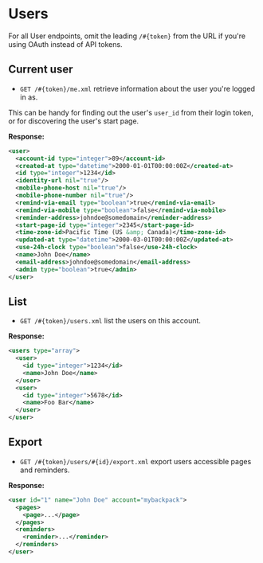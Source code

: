 Users
=====

For all User endpoints, omit the leading `/#{token}` from the URL if you're using OAuth instead of API tokens.

Current user
------------

* `GET /#{token}/me.xml` retrieve information about the user you're logged in as.

This can be handy for finding out the user's `user_id` from their login token, or for discovering the user's start page.

**Response:**

``` xml
<user>
  <account-id type="integer">89</account-id>
  <created-at type="datetime">2000-01-01T00:00:00Z</created-at>
  <id type="integer">1234</id>
  <identity-url nil="true"/>
  <mobile-phone-host nil="true"/>
  <mobile-phone-number nil="true"/>
  <remind-via-email type="boolean">true</remind-via-email>
  <remind-via-mobile type="boolean">false</remind-via-mobile>
  <reminder-address>johndoe@somedomain</reminder-address>
  <start-page-id type="integer">2345</start-page-id>
  <time-zone-id>Pacific Time (US &amp; Canada)</time-zone-id>
  <updated-at type="datetime">2000-03-01T00:00:00Z</updated-at>
  <use-24h-clock type="boolean">false</use-24h-clock>
  <name>John Doe</name>
  <email-address>johndoe@somedomain</email-address>
  <admin type="boolean">true</admin>
</user>
```

List
----

* `GET /#{token}/users.xml` list the users on this account.

**Response:**

``` xml
<users type="array">
  <user>
    <id type="integer">1234</id>
    <name>John Doe</name>
  </user>
  <user>
    <id type="integer">5678</id>
    <name>Foo Bar</name>
  </user>
</user>
```

Export
------

* `GET /#{token}/users/#{id}/export.xml` export users accessible pages and reminders.

**Response:**

``` xml
<user id="1" name="John Doe" account="mybackpack">
  <pages>
    <page>...</page>
  </pages>
  <reminders>
    <reminder>...</reminder>
  </reminders>
</user>
```
